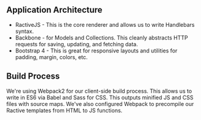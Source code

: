 
Application Architecture
-------------

* RactiveJS - This is the core renderer and allows us to write Handlebars syntax.
* Backbone - for Models and Collections. This cleanly abstracts HTTP requests for saving, updating, and fetching data.
* Bootstrap 4 - This is great for responsive layouts and utilities for padding, margin, colors, etc.

Build Process
-------------

We're using Webpack2 for our client-side build process. This allows us to write in ES6 via Babel and Sass for CSS. This outputs minified JS and CSS files with source maps. We've also configured Webpack to precompile our Ractive templates from HTML to JS functions.